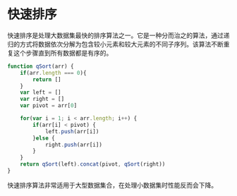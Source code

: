# 快速排序

快速排序是处理大数据集最快的排序算法之一。它是一种分而治之的算法，通过递归的方式将数据依次分解为包含较小元素和较大元素的不同子序列。该算法不断重复这个步骤直到所有数据都是有序的。

```js
function qSort(arr) {
    if(arr.length === 0){
        return []
    }
    var left = []
    var right = []
    var pivot = arr[0]

    for(var i = 1; i < arr.length; i++) {
        if(arr[i] < pivot) {
            left.push(arr[i])
        }else {
            right.push(arr[i])
        }
    }
    return qSort(left).concat(pivot, qSort(right))
}
```

快速排序算法非常适用于大型数据集合，在处理小数据集时性能反而会下降。

